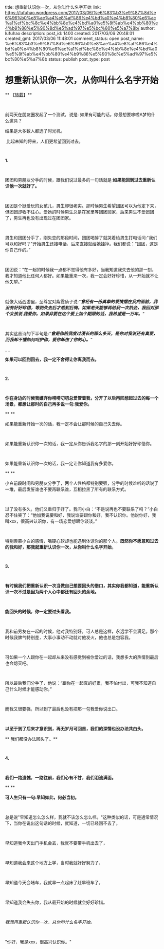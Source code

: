 title: 想重新认识你一次，从你叫什么名字开始
link: https://lufuhao.wordpress.com/2017/03/06/%e6%83%b3%e9%87%8d%e6%96%b0%e8%ae%a4%e8%af%86%e4%bd%a0%e4%b8%80%e6%ac%a1%ef%bc%8c%e4%bb%8e%e4%bd%a0%e5%8f%ab%e4%bb%80%e4%b9%88%e5%90%8d%e5%ad%97%e5%bc%80%e5%a7%8b/
author: lufuhao
description: 
post_id: 1400
created: 2017/03/06 20:48:01
created_gmt: 2017/03/06 11:48:01
comment_status: open
post_name: %e6%83%b3%e9%87%8d%e6%96%b0%e8%ae%a4%e8%af%86%e4%bd%a0%e4%b8%80%e6%ac%a1%ef%bc%8c%e4%bb%8e%e4%bd%a0%e5%8f%ab%e4%bb%80%e4%b9%88%e5%90%8d%e5%ad%97%e5%bc%80%e5%a7%8b
status: publish
post_type: post

# 想重新认识你一次，从你叫什么名字开始

** 【[转载](http://www.weidu8.net/wx/1002147964983664)】**

 

前两天在朋友圈发起了一个测试，说是: 如果有可能的话，你最想要哆啦A梦的什么道具？

结果是大多数人都选了时光机。

 比起未知的将来，人们更希望回到过去。

 

**1.**

 

团团和男朋友分手的时候，跟我们说过最多的一句话就是:**如果能回到过去重新认识他一次就好了。**

 

团团是个挺爱玩的女孩儿，男生却很老实。那时候男生希望团团可以为他定下来，但团团却收不住心。爱她的时候男生总是在家里等团团回家，后来男生不爱团团了，男生再也没有出现过在团团家。

 

男生和团团分手了，刚失恋的那段时间，团团喝醉了就哭着给男生打电话问:"我们可以和好吗？"开始男生还接电话，后来直接就给她挂掉。我们都说：“团团，这是你自己作的。”

 

团团说：“在一起的时候我一点都不觉得他有多好，当我知道我失去他的那一刻，我才知道他比任何人都好。如果能重来一次，我一定会好好珍惜，从一开始就不让他失望。”

 

就像大话西游里，至尊宝对紫霞仙子说:_"**曾经有一份真挚的爱情摆在我的面前，我没有好好珍惜，等到失去后才感到后悔。如果老天能够再给我一次机会，我回对那个女孩说 我爱你。如果非要在这个爱上加个期限的话，我希望是一万年。**"_

 

其实这首诗的下半句是:_“**曾是你陪我度过漫长的那么多天，是你对我说还有真爱，而我却不懂如何呵护你，爱你却伤了你的心。**”_

_ _

**如果可以回到回去，我一定不舍得让你离我而去。**

 

**2.**

 

**你在身边的时候我嫌弃你唠唠叨叨总爱管着我，分开了以后再回想起过去的每一个场景，都想让那时的自己再多说一句:我爱你。**

** **

如果能重新开始一次的话，我一定不会让那时候的自己失去你。

 

如果能重新认识你一次的话，我一定从你告诉我名字的那一刻开始好好珍惜你。

 

如果能重新认识你一次的话，我一定让你知道我有多爱你。

** **

小白前段时间和男朋友分手了，两个人性格都特别要强，分手的时候难听的话说了一堆，最后发誓谁也不要再联系谁，互相拉黑了所有的联系方式。

 

过了没有多久，他们又重归于好了。我问小白：“不是说再也不要联系了吗？”小白忍不住笑了：“他加我说要和好，我说谁要跟你和好，我不认识你。他说你好，我叫xxx，很高兴认识你，有一场恋爱想跟你谈谈。”

 

特别羡慕小白的感情，嘴硬心软却也能遇到体谅你的那个人。**既然你不愿意和过去的我和好，那我就重新认识你一次，从你叫什么名字开始**。

  

**3.**

 

**有时候我们把重新认识一次当做自己想要回头的借口，其实你我都知道，能重新认识一次不过是因为两个人心中都还有回头的余地。**

 

**能回头的时候，你一定要过头看我。**

 

我和前男友在一起的时候，他对我特别好，可人总是这样，永远学不会满足。那个时候我脾气特别差，大事小事动不动就对他发火，他也总是包容我。

 

可如果一个人跟你在一起却从来没有感觉到被你爱过的话，我想多大的热情到最后也会熄灭吧。

 

所以最后我们分手了，他说：“跟你在一起真的好累，我不怕付出，可我不知道自己什么时候才能感动你。”

 

而我又很要强，所以到了最后也没有把那一句我爱你说出口。

 

**以至于到了后来才意识到，再无岁月可回首，我们的深情也没办法共白头。**

** 我们都没办法回头了。**

 

**4.**

 

**我们一路遗憾，一路往前，我们心有不甘，我们泪流满面。**

** **

**可人生只有一句:早知如此，何必当初。**

 

总是说"早知道怎么怎么样，我就不该怎么怎么样。"这种类似的话，可是通常情况下，当你在说出这句话的时候，就知道，一切已经回不去了。

 

早知道我今天出门手机会丟，我就不要带手机出去了，

 

早知道我会来这个地方上学，当时我就好好努力了，

 

早知道今天会堵车，我就早一点起床了赶早班车了，

 

早知道我会失去你，我从最开始的时候就会好好珍惜。

 

_我想再重新认识你一次，从你叫什么名字开始。_

 

"你好，我是xxx，很高兴认识你。"